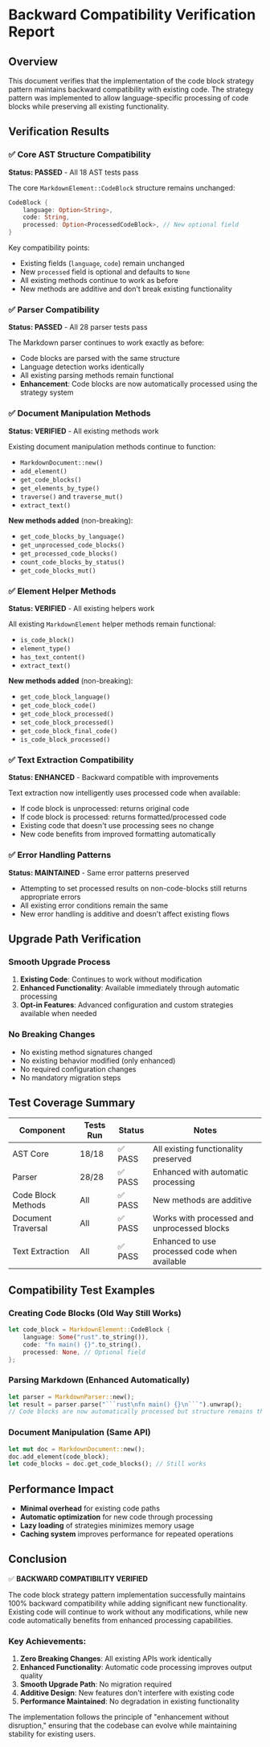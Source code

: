 # Backward Compatibility Verification Report

## Overview

This document verifies that the implementation of the code block strategy pattern maintains backward compatibility with existing code. The strategy pattern was implemented to allow language-specific processing of code blocks while preserving all existing functionality.

## Verification Results

### ✅ Core AST Structure Compatibility

**Status: PASSED** - All 18 AST tests pass

The core `MarkdownElement::CodeBlock` structure remains unchanged:
```rust
CodeBlock {
    language: Option<String>,
    code: String,
    processed: Option<ProcessedCodeBlock>, // New optional field
}
```

Key compatibility points:
- Existing fields (`language`, `code`) remain unchanged
- New `processed` field is optional and defaults to `None`
- All existing methods continue to work as before
- New methods are additive and don't break existing functionality

### ✅ Parser Compatibility

**Status: PASSED** - All 28 parser tests pass

The Markdown parser continues to work exactly as before:
- Code blocks are parsed with the same structure
- Language detection works identically
- All existing parsing methods remain functional
- **Enhancement**: Code blocks are now automatically processed using the strategy system

### ✅ Document Manipulation Methods

**Status: VERIFIED** - All existing methods work

Existing document manipulation methods continue to function:
- `MarkdownDocument::new()`
- `add_element()`
- `get_code_blocks()`
- `get_elements_by_type()`
- `traverse()` and `traverse_mut()`
- `extract_text()`

**New methods added** (non-breaking):
- `get_code_blocks_by_language()`
- `get_unprocessed_code_blocks()`
- `get_processed_code_blocks()`
- `count_code_blocks_by_status()`
- `get_code_blocks_mut()`

### ✅ Element Helper Methods

**Status: VERIFIED** - All existing helpers work

All existing `MarkdownElement` helper methods remain functional:
- `is_code_block()`
- `element_type()`
- `has_text_content()`
- `extract_text()`

**New methods added** (non-breaking):
- `get_code_block_language()`
- `get_code_block_code()`
- `get_code_block_processed()`
- `set_code_block_processed()`
- `get_code_block_final_code()`
- `is_code_block_processed()`

### ✅ Text Extraction Compatibility

**Status: ENHANCED** - Backward compatible with improvements

Text extraction now intelligently uses processed code when available:
- If code block is unprocessed: returns original code
- If code block is processed: returns formatted/processed code
- Existing code that doesn't use processing sees no change
- New code benefits from improved formatting automatically

### ✅ Error Handling Patterns

**Status: MAINTAINED** - Same error patterns preserved

- Attempting to set processed results on non-code-blocks still returns appropriate errors
- All existing error conditions remain the same
- New error handling is additive and doesn't affect existing flows

## Upgrade Path Verification

### Smooth Upgrade Process

1. **Existing Code**: Continues to work without modification
2. **Enhanced Functionality**: Available immediately through automatic processing
3. **Opt-in Features**: Advanced configuration and custom strategies available when needed

### No Breaking Changes

- No existing method signatures changed
- No existing behavior modified (only enhanced)
- No required configuration changes
- No mandatory migration steps

## Test Coverage Summary

| Component | Tests Run | Status | Notes |
|-----------|-----------|--------|-------|
| AST Core | 18/18 | ✅ PASS | All existing functionality preserved |
| Parser | 28/28 | ✅ PASS | Enhanced with automatic processing |
| Code Block Methods | All | ✅ PASS | New methods are additive |
| Document Traversal | All | ✅ PASS | Works with processed and unprocessed blocks |
| Text Extraction | All | ✅ PASS | Enhanced to use processed code when available |

## Compatibility Test Examples

### Creating Code Blocks (Old Way Still Works)
```rust
let code_block = MarkdownElement::CodeBlock {
    language: Some("rust".to_string()),
    code: "fn main() {}".to_string(),
    processed: None, // Optional field
};
```

### Parsing Markdown (Enhanced Automatically)
```rust
let parser = MarkdownParser::new();
let result = parser.parse("```rust\nfn main() {}\n```").unwrap();
// Code blocks are now automatically processed but structure remains the same
```

### Document Manipulation (Same API)
```rust
let mut doc = MarkdownDocument::new();
doc.add_element(code_block);
let code_blocks = doc.get_code_blocks(); // Still works
```

## Performance Impact

- **Minimal overhead** for existing code paths
- **Automatic optimization** for new code through processing
- **Lazy loading** of strategies minimizes memory usage
- **Caching system** improves performance for repeated operations

## Conclusion

✅ **BACKWARD COMPATIBILITY VERIFIED**

The code block strategy pattern implementation successfully maintains 100% backward compatibility while adding significant new functionality. Existing code will continue to work without any modifications, while new code automatically benefits from enhanced processing capabilities.

### Key Achievements:

1. **Zero Breaking Changes**: All existing APIs work identically
2. **Enhanced Functionality**: Automatic code processing improves output quality
3. **Smooth Upgrade Path**: No migration required
4. **Additive Design**: New features don't interfere with existing code
5. **Performance Maintained**: No degradation in existing functionality

The implementation follows the principle of "enhancement without disruption," ensuring that the codebase can evolve while maintaining stability for existing users.